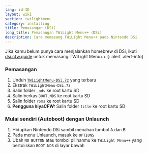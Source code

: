 ```yaml
---
lang: id-ID
layout: wiki
section: twilightmenu
category: installing
title: Pemasangan (DSi)
long_title: Pemasangan TWiLight Menu++ (DSi)
description: Cara memasang TWiLight Menu++ pada Nintendo DSi
---
```


Jika kamu belum punya cara menjalankan homebrew di DSi, ikuti [dsi.cfw.guide](https://dsi.cfw.guide) untuk memasang TWiLight Menu++
{:.alert .alert-info}

### Pemasangan
1. Unduh [`TWiLightMenu-DSi.7z`](https://github.com/DS-Homebrew/TWiLightMenu/releases/latest/download/TWiLightMenu-DSi.7z) yang terbaru
1. Ekstrak `TWiLightMenu-DSi.7z`
1. Salin folder `_nds` ke root kartu SD
1. Salin berkas `BOOT.NDS` ke root kartu SD
1. Salin folder `roms` ke root kartu SD
1. **Pengguna hiyaCFW:** Salin folder `title` ke root kartu SD

### Mulai sendiri (Autoboot) dengan Unlaunch
1. Hidupkan Nintendo DSi sambil menahan tombol <kbd class="face">A</kbd> dan <kbd class="face">B</kbd>
1. Pada menu Unlaunch, masuk ke `OPTIONS`
1. Ubah `NO BUTTON` atau tombol pilihanmu ke `TWiLight Menu++` yang bertuliskan `BOOT.NDS` di layar bawah
